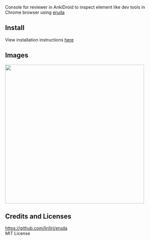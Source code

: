 Console for reviewer in AnkiDroid to inspect element like dev tools in Chrome browser using [eruda](https://github.com/liriliri/eruda)


## Install
View installation instructions [here](https://github.com/krmanik/ankidroid-js-addon#how-to-install-addons)

## Images
<img src="https://github.com/krmanik/ankidroid-js-addon/blob/main/images/addon_dev_tools.PNG?raw=true" height=450></img>

## Credits and Licenses
https://github.com/liriliri/eruda
<br>
MIT License